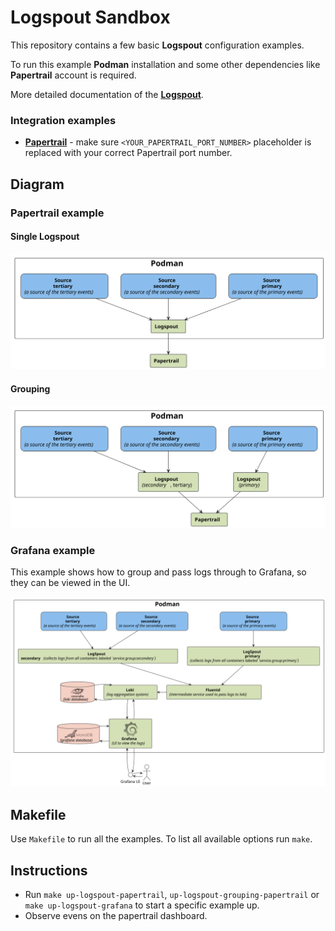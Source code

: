 # Logspout Sandbox

This repository contains a few basic **Logspout** configuration examples.

To run this example **Podman** installation and some other dependencies like **Papertrail** account is required.

More detailed documentation of the **[Logspout](https://github.com/gliderlabs/logspout)**.

### Integration examples

- **[Papertrail](https://papertrailapp.com)** - make sure `<YOUR_PAPERTRAIL_PORT_NUMBER>` placeholder is replaced with your correct Papertrail port number. 

## Diagram

### Papertrail example

#### Single Logspout

![](diagram/one.svg)

#### Grouping

![](diagram/two.svg)

### Grafana example

This example shows how to group and pass logs through to Grafana, so they can be viewed in the UI.

![](diagram/three.svg)

## Makefile

Use `Makefile` to run all the examples. To list all available options run `make`.

## Instructions

- Run `make up-logspout-papertrail`, `up-logspout-grouping-papertrail` or `make up-logspout-grafana` to start a specific example up.
- Observe evens on the papertrail dashboard.
